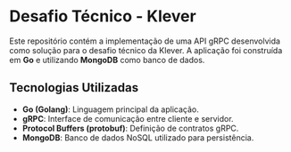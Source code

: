 # Desafio Técnico - Klever

Este repositório contém a implementação de uma API gRPC desenvolvida como solução para o desafio técnico da Klever. A aplicação foi construída em **Go** e utilizando **MongoDB** como banco de dados.

## Tecnologias Utilizadas

- **Go (Golang)**: Linguagem principal da aplicação.
- **gRPC**: Interface de comunicação entre cliente e servidor.
- **Protocol Buffers (protobuf)**: Definição de contratos gRPC.
- **MongoDB**: Banco de dados NoSQL utilizado para persistência.
